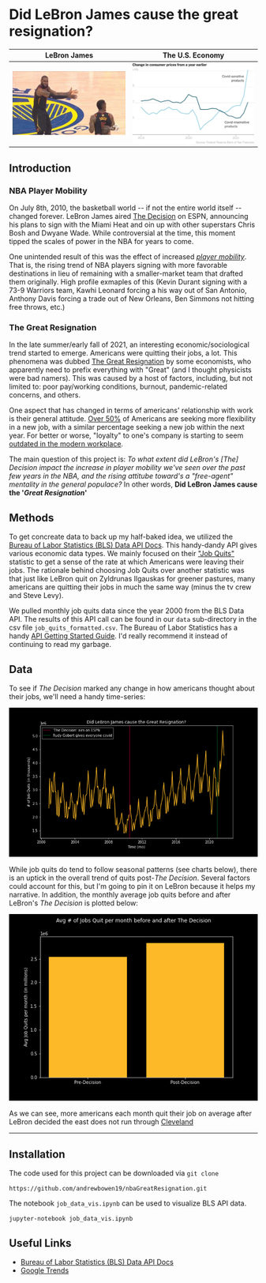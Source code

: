 # Did LeBron James cause the great resignation?

| LeBron James | The U.S. Economy |
|--------------|------------------|
|![](img/lebron_jr.png?raw=true)|![](img/us_economy.png?raw=true)| 

## Introduction

### NBA Player Mobility
On July 8th, 2010, the basketball world -- if not the entire world itself -- changed forever. LeBron James aired [The Decision](https://www.google.com/url?sa=t&rct=j&q=&esrc=s&source=web&cd=&cad=rja&uact=8&ved=2ahUKEwjBqcDmvZT1AhXymeAKHavKBloQFnoECAYQAQ&url=https%3A%2F%2Fen.wikipedia.org%2Fwiki%2FThe_Decision_(TV_program)&usg=AOvVaw1BAWsmOFDJEIyCIF0BRwgi) on ESPN, announcing his plans to sign with the Miami Heat and oin up with other superstars Chris Bosh and Dwyane Wade. While controversial at the time, this moment tipped the scales of power in the NBA for years to come.

One unintended result of this was the effect of increased *[player mobility](https://www.google.com/url?sa=t&rct=j&q=&esrc=s&source=web&cd=&cad=rja&uact=8&ved=2ahUKEwie0oXfvpT1AhVNmuAKHV-jAhwQFnoECAUQAQ&url=http%3A%2F%2Fwww.thebreezepaper.com%2Fsports-1%2F2019%2F3%2F12%2Fnba-and-player-mobility&usg=AOvVaw3ZV_u_lcbKbsNrWO5I_3WR)*. That is, the rising trend of NBA players signing with more favorable destinations in lieu of remaining with a smaller-market team that drafted them originally. High profile exmaples of this (Kevin Durant signing with a 73-9 Warriors team, Kawhi Leonard forcing a his way out of San Antonio, Anthony Davis forcing a trade out of New Orleans, Ben Simmons not hitting free throws, etc.) 

### The Great Resignation
In the late summer/early fall of 2021, an interesting economic/sociological trend started to emerge. Americans were quitting their jobs, a lot. This phenomena was dubbed [The Great Resignation](https://www.google.com/url?sa=t&rct=j&q=&esrc=s&source=web&cd=&cad=rja&uact=8&ved=2ahUKEwjGvZL8v5T1AhUiVd8KHbN-BAUQFnoECAYQAQ&url=https%3A%2F%2Fhbr.org%2F2021%2F09%2Fwho-is-driving-the-great-resignation&usg=AOvVaw1jXqO6RmcDmzn1kiE5YOgg) by some economists, who apparently need to prefix everything with "Great" (and I thought physicists were bad namers). This was caused by a host of factors, including, but not limited to: poor pay/working conditions, burnout, pandemic-related concerns, and others.

One aspect that has changed in terms of americans' relationship with work is their general attitude. [Over 50%](https://www.cnbc.com/2021/08/25/great-resignation-55-percent-are-looking-to-change-jobs-over-the-next-year-.html) of Americans are seeking more flexibility in a new job, with a similar percentage seeking a new job within the next year. For better or worse, "loyalty" to one's company is starting to seem [outdated in the modern workplace](https://www.bbc.com/worklife/article/20210721-why-worker-loyalty-is-at-a-breaking-point). 

The main question of this project is: *To what extent did LeBron's [The] Decision impact the increase in player mobility we've seen over the past few years in the NBA, and the rising attitube toward's a "free-agent" mentality in the general populace?* In other words, **Did LeBron James cause the '*Great Resignation*'**

## Methods
To get concreate data to back up my half-baked idea, we utilized the [Bureau of Labor Statistics (BLS) Data API Docs](https://www.bls.gov/bls/api_features.htm). This handy-dandy API gives various economic data types. We mainly focused on their ["Job Quits"](https://www.bls.gov/news.release/jolts.t04.htm) statistic to get a sense of the rate at which Americans were leaving their jobs. The rationale behind choosing Job Quits over another statistic was that just like LeBron quit on Zyldrunas Ilgauskas for greener pastures, many americans are quitting their jobs in much the same way (minus the tv crew and Steve Levy). 

We pulled monthly job quits data since the year 2000 from the BLS Data API. The results of this API call can be found in our `data` sub-directory in the csv file `job_quits_formatted.csv`. The Bureau of Labor Statistics has a handy [API Getting Started Guide](https://www.bls.gov/developers/). I'd really recommend it instead of continuing to read my garbage.


## Data
To see if *The Decision* marked any change in how americans thought about their jobs, we'll need a handy time-series:

![Figure 1](img/time_series_jobquits.png?raw=true)

While job quits do tend to follow seasonal patterns (see charts below), there is an uptick in the overall trend of quits post-*The Decision*. Several factors could account for this, but I'm going to pin it on LeBron because it helps my narrative. In addition, the monthly average job quits before and after LeBron's *The Decision* is plotted below:

![Figure 2](img/barplot_pre&post_quits.png?raw=true)

As we can see, more americans each month quit their job on average after LeBron decided the east does not run through [Cleveland](https://youtu.be/XCSj6ezRiW0)

---
## Installation
The code used for this project can be downloaded via `git clone`

    https://github.com/andrewbowen19/nbaGreatResignation.git

The notebook `job_data_vis.ipynb` can be used to visualize BLS API data.

    jupyter-notebook job_data_vis.ipynb


## Useful Links
* [Bureau of Labor Statistics (BLS) Data API Docs](https://www.bls.gov/bls/api_features.htm)
* [Google Trends](https://trends.google.com/trends/explore?date=all&geo=US&q=How%20to%20change%20jobs)
